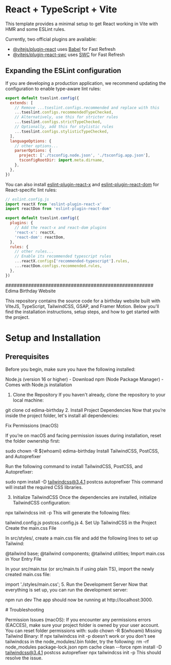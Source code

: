 # React + TypeScript + Vite

This template provides a minimal setup to get React working in Vite with HMR and some ESLint rules.

Currently, two official plugins are available:

- [@vitejs/plugin-react](https://github.com/vitejs/vite-plugin-react/blob/main/packages/plugin-react) uses [Babel](https://babeljs.io/) for Fast Refresh
- [@vitejs/plugin-react-swc](https://github.com/vitejs/vite-plugin-react/blob/main/packages/plugin-react-swc) uses [SWC](https://swc.rs/) for Fast Refresh

## Expanding the ESLint configuration

If you are developing a production application, we recommend updating the configuration to enable type-aware lint rules:

```js
export default tseslint.config({
  extends: [
    // Remove ...tseslint.configs.recommended and replace with this
    ...tseslint.configs.recommendedTypeChecked,
    // Alternatively, use this for stricter rules
    ...tseslint.configs.strictTypeChecked,
    // Optionally, add this for stylistic rules
    ...tseslint.configs.stylisticTypeChecked,
  ],
  languageOptions: {
    // other options...
    parserOptions: {
      project: ['./tsconfig.node.json', './tsconfig.app.json'],
      tsconfigRootDir: import.meta.dirname,
    },
  },
})
```

You can also install [eslint-plugin-react-x](https://github.com/Rel1cx/eslint-react/tree/main/packages/plugins/eslint-plugin-react-x) and [eslint-plugin-react-dom](https://github.com/Rel1cx/eslint-react/tree/main/packages/plugins/eslint-plugin-react-dom) for React-specific lint rules:

```js
// eslint.config.js
import reactX from 'eslint-plugin-react-x'
import reactDom from 'eslint-plugin-react-dom'

export default tseslint.config({
  plugins: {
    // Add the react-x and react-dom plugins
    'react-x': reactX,
    'react-dom': reactDom,
  },
  rules: {
    // other rules...
    // Enable its recommended typescript rules
    ...reactX.configs['recommended-typescript'].rules,
    ...reactDom.configs.recommended.rules,
  },
})
```


####################################################
Edima Birthday Website

This repository contains the source code for a birthday website built with ViteJS, TypeScript, TailwindCSS, GSAP, and Framer Motion. Below you'll find the installation instructions, setup steps, and how to get started with the project.

# Setup and Installation

## Prerequisites
Before you begin, make sure you have the following installed:

Node.js (version 16 or higher) - Download
npm (Node Package Manager) - Comes with Node.js installation
1. Clone the Repository
If you haven't already, clone the repository to your local machine:

git clone <repository-url>
cd edima-birthday
2. Install Project Dependencies
Now that you’re inside the project folder, let's install all dependencies:

Fix Permissions (macOS)

If you’re on macOS and facing permission issues during installation, reset the folder ownership first:

sudo chown -R $(whoami) edima-birthday
Install TailwindCSS, PostCSS, and Autoprefixer

Run the following command to install TailwindCSS, PostCSS, and Autoprefixer:

sudo npm install -D tailwindcss@3.4.1 postcss autoprefixer
This command will install the required CSS libraries.

3. Initialize TailwindCSS
Once the dependencies are installed, initialize TailwindCSS configuration:

npx tailwindcss init -p
This will generate the following files:

tailwind.config.js
postcss.config.js
4. Set Up TailwindCSS in the Project
Create the main.css File

In src/styles/, create a main.css file and add the following lines to set up Tailwind:

@tailwind base;
@tailwind components;
@tailwind utilities;
Import main.css in Your Entry File

In your src/main.tsx (or src/main.ts if using plain TS), import the newly created main.css file:

import './styles/main.css';
5. Run the Development Server
Now that everything is set up, you can run the development server:

npm run dev
The app should now be running at http://localhost:3000.

# Troubleshooting

Permission Issues (macOS): If you encounter any permissions errors (EACCES), make sure your project folder is owned by your user account. You can reset folder permissions with:
sudo chown -R $(whoami) <project-folder>
Missing Tailwind Binary: If npx tailwindcss init -p doesn’t work or you don't see tailwindcss in the node_modules/.bin folder, try the following:
rm -rf node_modules package-lock.json
npm cache clean --force
npm install -D tailwindcss@3.4.1 postcss autoprefixer
npx tailwindcss init -p
This should resolve the issue.
